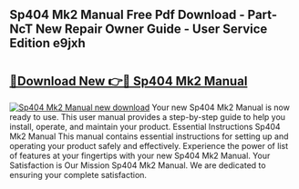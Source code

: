 ## Sp404 Mk2 Manual Free Pdf Download - Part-NcT New Repair Owner Guide - User Service Edition e9jxh

# <h2><a href="http://cf29081.oget.top/?id=Sp404+Mk2+Manual">🔗Download New 👉🔴 Sp404 Mk2 Manual</a></h2>

[![Sp404 Mk2 Manual new download](https://i.imgur.com/5g1atiW.png)](http://cf29081.oget.top/?id=Sp404+Mk2+Manual)
Your new Sp404 Mk2 Manual is now ready to use. This user manual provides a step-by-step guide to help you install, operate, and maintain your product. Essential Instructions Sp404 Mk2 Manual This manual contains essential instructions for setting up and operating your product safely and effectively. Experience the power of list of features at your fingertips with your new Sp404 Mk2 Manual. Your Satisfaction is Our Mission Sp404 Mk2 Manual. We are dedicated to ensuring your complete satisfaction.
